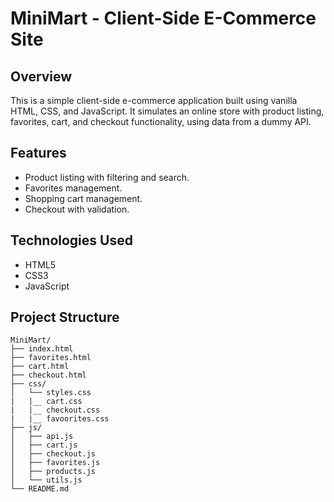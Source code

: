 # MiniMart - Client-Side E-Commerce Site

## Overview
This is a simple client-side e-commerce application built using vanilla HTML, CSS, and JavaScript. It simulates an online store with product listing, favorites, cart, and checkout functionality, using data from a dummy API. 

## Features

- Product listing with filtering and search.
- Favorites management.
- Shopping cart management.
- Checkout with validation.

## Technologies Used

- HTML5
- CSS3
- JavaScript

## Project Structure

```plaintext
MiniMart/
├── index.html
├── favorites.html
├── cart.html
├── checkout.html
├── css/
│   └── styles.css
|   |__ cart.css 
|   |__ checkout.css
|   |__ favoorites.css
├── js/
│   ├── api.js
│   ├── cart.js
│   ├── checkout.js
│   ├── favorites.js
│   ├── products.js
│   └── utils.js
└── README.md
```
